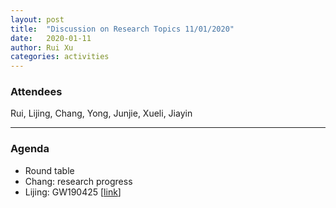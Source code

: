 ```yaml
---
layout: post
title:  "Discussion on Research Topics 11/01/2020"
date:   2020-01-11
author: Rui Xu
categories: activities
---
```



### Attendees

Rui, Lijing, Chang, Yong, Junjie, Xueli, Jiayin

---

### Agenda

- Round table
- Chang: research progress
- Lijing: GW190425 [[link](https://arxiv.org/abs/2001.01761)]

